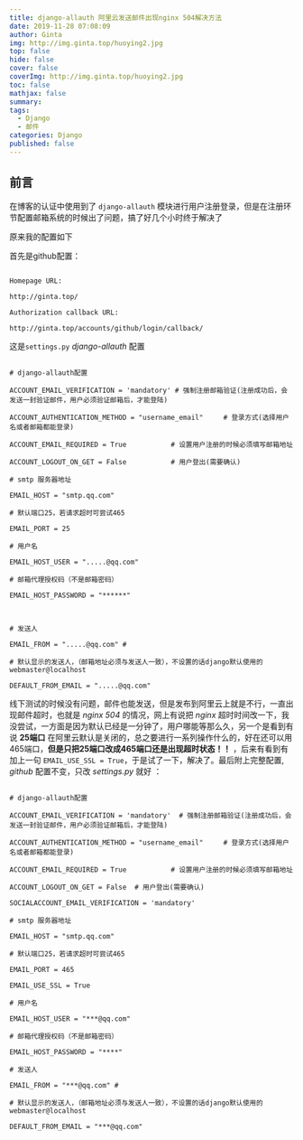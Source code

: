 ```yaml
---
title: django-allauth 阿里云发送邮件出现nginx 504解决方法
date: 2019-11-28 07:08:09
author: Ginta
img: http://img.ginta.top/huoying2.jpg
top: false
hide: false
cover: false
coverImg: http://img.ginta.top/huoying2.jpg
toc: false
mathjax: false
summary:
tags: 
  - Django
  - 邮件
categories: Django
published: false
---
```

## 前言

在博客的认证中使用到了 `django-allauth` 模块进行用户注册登录，但是在注册环节配置邮箱系统的时候出了问题，搞了好几个小时终于解决了

原来我的配置如下

首先是github配置：

```

Homepage URL:

http://ginta.top/

Authorization callback URL:

http://ginta.top/accounts/github/login/callback/

```



这是`settings.py` *django-allauth* 配置

```

# django-allauth配置

ACCOUNT_EMAIL_VERIFICATION = 'mandatory' # 强制注册邮箱验证(注册成功后，会发送一封验证邮件，用户必须验证邮箱后，才能登陆)

ACCOUNT_AUTHENTICATION_METHOD = "username_email"     # 登录方式(选择用户名或者邮箱都能登录)

ACCOUNT_EMAIL_REQUIRED = True           # 设置用户注册的时候必须填写邮箱地址

ACCOUNT_LOGOUT_ON_GET = False           # 用户登出(需要确认)

# smtp 服务器地址

EMAIL_HOST = "smtp.qq.com"

# 默认端口25，若请求超时可尝试465

EMAIL_PORT = 25

# 用户名

EMAIL_HOST_USER = ".....@qq.com"

# 邮箱代理授权码（不是邮箱密码）

EMAIL_HOST_PASSWORD = "******"



# 发送人

EMAIL_FROM = ".....@qq.com" #

# 默认显示的发送人，（邮箱地址必须与发送人一致），不设置的话django默认使用的webmaster@localhost

DEFAULT_FROM_EMAIL = ".....@qq.com"

```



线下测试的时候没有问题，邮件也能发送，但是发布到阿里云上就是不行，一直出现邮件超时，也就是 *nginx 504* 的情况，网上有说把 *nginx* 超时时间改一下，我没尝试，一方面是因为默认已经是一分钟了，用户哪能等那么久，另一个是看到有说 **25端口** 在阿里云默认是关闭的，总之要进行一系列操作什么的，好在还可以用465端口，**但是只把25端口改成465端口还是出现超时状态！！** ，后来有看到有加上一句 `EMAIL_USE_SSL = True`，于是试了一下，解决了。最后附上完整配置, *github* 配置不变，只改 *settings.py* 就好 ：



```

# django-allauth配置

ACCOUNT_EMAIL_VERIFICATION = 'mandatory'  # 强制注册邮箱验证(注册成功后，会发送一封验证邮件，用户必须验证邮箱后，才能登陆)

ACCOUNT_AUTHENTICATION_METHOD = "username_email"     # 登录方式(选择用户名或者邮箱都能登录)

ACCOUNT_EMAIL_REQUIRED = True           # 设置用户注册的时候必须填写邮箱地址

ACCOUNT_LOGOUT_ON_GET = False  # 用户登出(需要确认)

SOCIALACCOUNT_EMAIL_VERIFICATION = 'mandatory'

# smtp 服务器地址

EMAIL_HOST = "smtp.qq.com"

# 默认端口25，若请求超时可尝试465

EMAIL_PORT = 465

EMAIL_USE_SSL = True

# 用户名

EMAIL_HOST_USER = "***@qq.com"

# 邮箱代理授权码（不是邮箱密码）

EMAIL_HOST_PASSWORD = "****"

# 发送人

EMAIL_FROM = "***@qq.com" #

# 默认显示的发送人，（邮箱地址必须与发送人一致），不设置的话django默认使用的webmaster@localhost

DEFAULT_FROM_EMAIL = "***@qq.com"

```